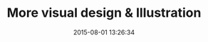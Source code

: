 ---
layout: work
title: 'More visual design & Illustration'
categories: work
date: 2015-08-01 13:26:34
thumbnail: 'images/thumbs/visual@2x.jpg'
permalink: /work/cleartune
hero: 'http://placekitten.com/1200/1000' 
color: '#539388'
---